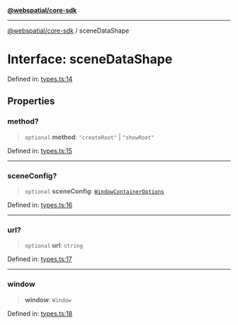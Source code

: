[**@webspatial/core-sdk**](../README.md)

***

[@webspatial/core-sdk](../globals.md) / sceneDataShape

# Interface: sceneDataShape

Defined in: [types.ts:14](https://github.com/webspatial/webspatial-sdk/blob/4b99b8c118df67a102dd2d333c40fa2b5e426143/core/src/core/types.ts#L14)

## Properties

### method?

> `optional` **method**: `"createRoot"` \| `"showRoot"`

Defined in: [types.ts:15](https://github.com/webspatial/webspatial-sdk/blob/4b99b8c118df67a102dd2d333c40fa2b5e426143/core/src/core/types.ts#L15)

***

### sceneConfig?

> `optional` **sceneConfig**: [`WindowContainerOptions`](WindowContainerOptions.md)

Defined in: [types.ts:16](https://github.com/webspatial/webspatial-sdk/blob/4b99b8c118df67a102dd2d333c40fa2b5e426143/core/src/core/types.ts#L16)

***

### url?

> `optional` **url**: `string`

Defined in: [types.ts:17](https://github.com/webspatial/webspatial-sdk/blob/4b99b8c118df67a102dd2d333c40fa2b5e426143/core/src/core/types.ts#L17)

***

### window

> **window**: `Window`

Defined in: [types.ts:18](https://github.com/webspatial/webspatial-sdk/blob/4b99b8c118df67a102dd2d333c40fa2b5e426143/core/src/core/types.ts#L18)
